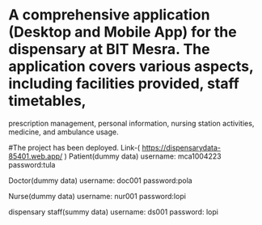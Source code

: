 # A comprehensive application (Desktop and Mobile App) for the dispensary at BIT Mesra. The application covers various aspects, including facilities provided, staff timetables,
prescription management, personal information, nursing station activities, medicine, and ambulance usage.

#The project has been deployed. 
Link-( https://dispensarydata-85401.web.app/ )
Patient(dummy data)
username: mca1004223
password:tula

Doctor(dummy data)
username: doc001
password:pola

Nurse(dummy data)
username: nur001
password:lopi

dispensary staff(summy data)
username: ds001
password: lopi
